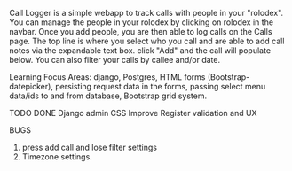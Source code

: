 Call Logger is a simple webapp to track calls with people in your "rolodex".  You can manage the people in your rolodex by clicking on rolodex in the navbar.  Once you add people, you are then able to log calls on the Calls page.  The top line is where you select who you call and are able to add call notes via the expandable text box.  click "Add" and the call will populate below.  You can also filter your calls by callee and/or date.

Learning Focus Areas:
django,
Postgres,
HTML forms (Bootstrap-datepicker),
persisting request data in the forms,
passing select menu data/ids to and from database,
Bootstrap grid system.


TODO
DONE Django admin CSS
Improve Register validation and UX

BUGS
1. press add call and lose filter settings
3. Timezone settings.
